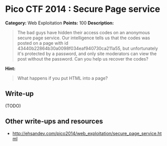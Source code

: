 # Pico CTF 2014 : Secure Page service 

**Category:** Web Exploitation
**Points:** 100
**Description:**

>The bad guys have hidden their access codes on an anonymous secure page service. Our intelligence tells us that the codes was posted on a page with id 43440b22864b30a0098f034eaf940730ca211a55, but unfortunately it's protected by a password, and only site moderators can view the post without the password. Can you help us recover the codes?

**Hint:**
>What happens if you put HTML into a page?

## Write-up

(TODO)

## Other write-ups and resources

* <http://ehsandev.com/pico2014/web_exploitation/secure_page_service.html>
